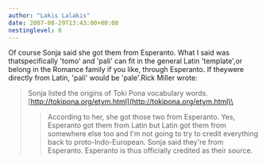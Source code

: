 ```yaml
---
author: "Lakis Lalakis"
date: 2007-08-29T13:43:00+00:00
nestinglevel: 0
---
```

Of course Sonja said she got them from Esperanto. What I said was thatspecifically 'tomo' and 'pali' can fit in the general Latin 'template',or belong in the Romance family if you like, through Esperanto. If theywere directly from Latin, 'pali' would be 'pale'.Rick Miller wrote:

> Sonja listed the origins of Toki Pona vocabulary words.
> [http://tokipona.org/etym.html](http://tokipona.org/etym.html)\
>> According to her, she got those two from Esperanto. Yes, Esperanto
> got them from Latin but Latin got them from somewhere else too and I'm
> not going to try to credit everything back to proto-Indo-European.
>> Sonja said they're from Esperanto.
> Esperanto is thus officially credited as their source.